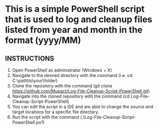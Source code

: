 # This is a simple PowerShell script that is used to log and cleanup files listed from year and month in the format (yyyy/MM)
## INSTRUCTIONS 
1. Open PowerShell as administrator (Windows + X)
2. Navigate to the desired directory with the command (i.e. cd C:\path\to\your\folder)
3. Clone the repository with the command (git clone https://github.com/Mupact/Log-File-Cleanup-Script-PowerShell.git)
5. Navigate into the cloned repository with the command (cd Log-File-Cleanup-Script-PowerShell)
6. You can edit the script in a IDE and are able to change the source and target locations for a specific file directory.
7. Run the script with the command (.\Log-File-Cleanup-Script-PowerShell.ps1)
